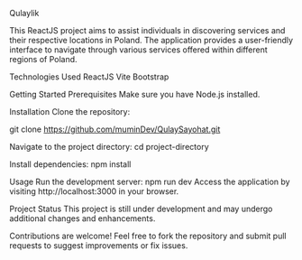 Qulaylik

This ReactJS project aims to assist individuals in discovering services and their respective locations in Poland. The application provides a user-friendly interface to navigate through various services offered within different regions of Poland.

Technologies Used
ReactJS
Vite
Bootstrap

Getting Started
Prerequisites
Make sure you have Node.js installed.

Installation
Clone the repository:

git clone <https://github.com/muminDev/QulaySayohat.git>

Navigate to the project directory:
cd project-directory

Install dependencies:
npm install

Usage
Run the development server:
npm run dev
Access the application by visiting http://localhost:3000 in your browser.

Project Status
This project is still under development and may undergo additional changes and enhancements.

Contributions are welcome! Feel free to fork the repository and submit pull requests to suggest improvements or fix issues.
